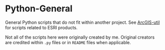 # Python-General
General Python scripts that do not fit within another project. See [ArcGIS-util](https://github.com/oxyppgyn/ArcGIS-util) for scripts related to ESRI products.

Not all of the scripts here were originally created by me. Original creators are credited within `.py` files or in `README` files when applicable. 

